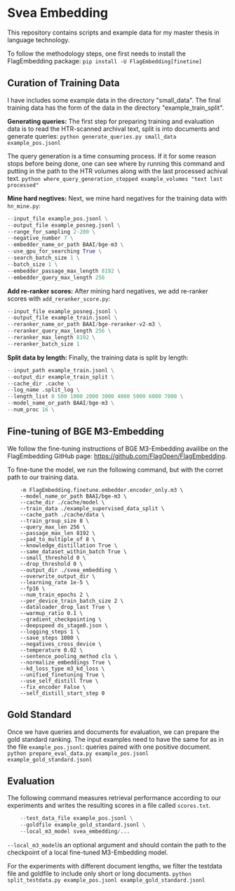 # Svea Embedding
This repository contains scripts and example data for my master thesis in language technology.

To follow the methodology steps, one first needs to install the FlagEmbedding package:
`pip install -U FlagEmbedding[finetine]`

## Curation of Training Data
I have includes some example data in the directory "small_data". The final training data has the form of the data in the directory "example_train_split".

**Generating queries:**
The first step for preparing training and evaluation data is to read the HTR-scanned archival text, split is into documents and generate queries: 
`python generate_queries.py small_data example_pos.jsonl`

The query generation is a time consuming process. If it for some reason stops before being done, one can see where by running this command and putting in the path to the HTR volumes along with the last processed achival text.
`python where_query_generation_stopped example_volumes "text last processed"`

**Mine hard negtives:**
Next, we mine hard negatives for the training data with `hn_mine.py`:
```python hn_mine.py \
--input_file example_pos.jsonl \
--output_file example_posneg.jsonl \
--range_for_sampling 2-200 \
--negative_number 7 \
--embedder_name_or_path BAAI/bge-m3 \
--use_gpu_for_searching True \
--search_batch_size 1 \
--batch_size 1 \
--embedder_passage_max_length 8192 \
--embedder_query_max_length 256
```

**Add re-ranker scores:**
After mining hard negatives, we add re-ranker scores with `add_reranker_score.py`:
```python add_reranker_score.py \
--input_file example_posneg.jsonl \
--output_file example_train.jsonl \
--reranker_name_or_path BAAI/bge-reranker-v2-m3 \
--reranker_query_max_length 256 \
--reranker_max_length 8192 \
--reranker_batch_size 1
```

**Split data by length:**
Finally, the training data is split by length:
```python split_data_by_length.py \
--input_path example_train.jsonl \
--output_dir example_train_split \
--cache_dir .cache \
--log_name .split_log \
--length_list 0 500 1000 2000 3000 4000 5000 6000 7000 \
--model_name_or_path BAAI/bge-m3 \
--num_proc 16 \
```

## Fine-tuning of BGE M3-Embedding
We follow the fine-tuning instructions of BGE M3-Embedding availibe on the FlagEmbedding GitHub page: https://github.com/FlagOpen/FlagEmbedding.

To fine-tune the model, we run the following command, but with the corret path to our training data.
```torchrun --nproc_per_node 2 \
	-m FlagEmbedding.finetune.embedder.encoder_only.m3 \
	--model_name_or_path BAAI/bge-m3 \
    --cache_dir ./cache/model \
    --train_data ./example_supervised_data_split \
    --cache_path ./cache/data \
    --train_group_size 8 \
    --query_max_len 256 \
    --passage_max_len 8192 \
    --pad_to_multiple_of 8 \
    --knowledge_distillation True \
    --same_dataset_within_batch True \
    --small_threshold 0 \
    --drop_threshold 0 \
    --output_dir ./svea_embedding \
    --overwrite_output_dir \
    --learning_rate 1e-5 \
    --fp16 \
    --num_train_epochs 2 \
    --per_device_train_batch_size 2 \
    --dataloader_drop_last True \
    --warmup_ratio 0.1 \
    --gradient_checkpointing \
    --deepspeed ds_stage0.json \
    --logging_steps 1 \
    --save_steps 1000 \
    --negatives_cross_device \
    --temperature 0.02 \
    --sentence_pooling_method cls \
    --normalize_embeddings True \
    --kd_loss_type m3_kd_loss \
    --unified_finetuning True \
    --use_self_distill True \
    --fix_encoder False \
    --self_distill_start_step 0 
```

## Gold Standard
Once we have queries and documents for evaluation, we can prepare the gold standard ranking. The input examples need to have the same for as in the file `example_pos.jsonl`: queries paired with one positive document.
`python prepare_eval_data.py example_pos.jsonl example_gold_standard.jsonl`

## Evaluation
The following command measures retrieval performance according to our experiments and writes the resulting scores in a file called `scores.txt`.
```python evaluation.py \
    --test_data_file example_pos.jsonl \
    --goldfile example_gold_standard.jsonl \
    --local_m3_model svea_embedding/...
```
`--local_m3_model`is an optional argument and should contain the path to the checkpoint of a local fine-tuned M3-Embedding model.

For the experiments with different document lengths, we filter the testdata file and goldfile to include only short or long documents.
`python split_testdata.py example_pos.jsonl example_gold_standard.jsonl`